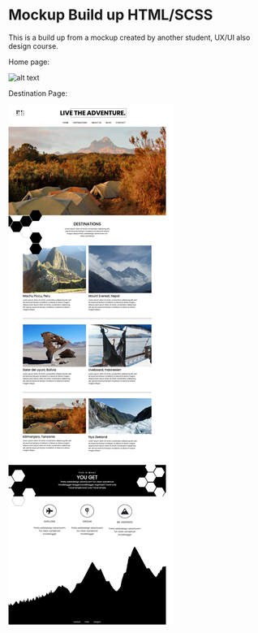 # Mockup Build up HTML/SCSS

This is a build up from a mockup created by another student, UX/UI also design course. 




Home page:

![alt text](screenshots/screenshot-liveAdventure.png "Home page")

Destination Page:

![alt text](screenshots/screenshot-liveAdventure-destination.png "Destination page")

